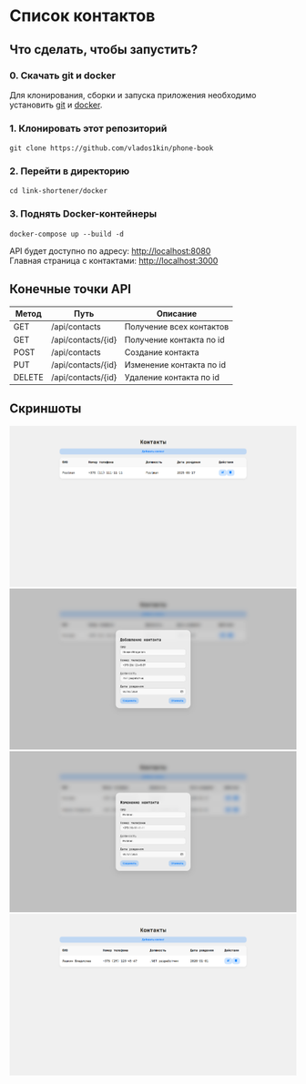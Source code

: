 # Список контактов
## Что сделать, чтобы запустить?
### **0. Скачать git и docker**
Для клонирования, сборки и запуска приложения необходимо установить [git](https://git-scm.com/downloads/win) и [docker](https://docs.docker.com/desktop/setup/install/windows-install).
### **1. Клонировать этот репозиторий**
```shell
git clone https://github.com/vlados1kin/phone-book
```
### **2. Перейти в директорию**
```shell
cd link-shortener/docker
```
### **3. Поднять Docker-контейнеры**
```shell
docker-compose up --build -d
```
API будет доступно по адресу: [http://localhost:8080](http://localhost:8080)<br>
Главная страница с контактами: [http://localhost:3000](http://localhost:3000)<br>

## Конечные точки API
| Метод  | Путь               | Описание                 |
|--------|--------------------|--------------------------|
| GET    | /api/contacts      | Получение всех контактов |
| GET    | /api/contacts/{id} | Получение контакта по id |
| POST   | /api/contacts      | Создание контакта        |
| PUT    | /api/contacts/{id} | Изменение контакта по id |
| DELETE | /api/contacts/{id} | Удаление контакта по id  |

## Скриншоты
![Главная страница контактов](img/index-page.png)
![Страница добавление контакта](img/creating-page.png)
![Страница редактирования контакта](img/editing-page.png)
![Главная страница после удаления контакта](img/index-page-after-delete.png)